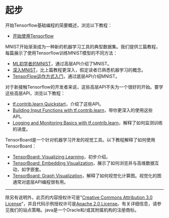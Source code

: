 # 起步
开始Tensorflow基础编程的简要概述，浏览以下教程：
* [开始使用Tensorflow](./mnist/Getting_Started_With_TensorFlow.ipynb)

MNIST开始渐渐成为一种新的机器学习工具的典型数据集。我们提供三篇教程，每篇展示了使用Tensorflow训练MNIST模型的不同方法：
* [ML初学者的MNIST](./mnist/MNIST_For_ML_Beginners.ipynb)，通过高层API介绍了MNIST。
* [深入MNIST](./mnst/Deep_MNIST_for_Experts.ipynb)，比上篇教程更深入，假定读者已熟悉机器学习的概念。
* [TensorFlow运作方式入门](./mnst/TensorFlow_Mechanics_101.ipynb)，通过底层API介绍MNIST。

对于新接触Tensorflow的开发者来说，这些高层API不失为一个很好的开始。要学这些高层API，浏览以下教程：
* [tf.contrib.learn Quickstart]()，介绍了这些API。
* [Building Input Functions with tf.contrib.learn]()，带你更深入的使用这些API。
* [Logging and Monitoring Basics with tf.contrib.learn]()，解释了如何监测训练的进度。

TensorBoard是一个针对机器学习开发的视觉工具。以下教程解释了如何使用TensorBoard：
* [TensorBoard: Visualizing Learning]()，初步介绍。
* [TensorBoard: Embedding Visualization]()，展示了如何浏览并与高维数据互动，如字嵌套。
* [TensorBoard: Graph Visualization]()，解释了如何视觉化计算图。视觉化的图通常对底层API编程很有用。

-----
除另有说明外，此页的内容授权许可是"[Creative Commons Attribution 3.0 License](http://creativecommons.org/licenses/by/3.0/)"，并且代码示例授权许可是[Apache 2.0 License](http://www.apache.org/licenses/LICENSE-2.0)。有关详细信息，请参见我们的站点策略。java是一个Oracle和/或其附属机构的注册商标。
